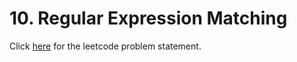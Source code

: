 
# 10. Regular Expression Matching

Click [here](https://leetcode.com/problems/regular-expression-matching/) for the leetcode problem statement.
